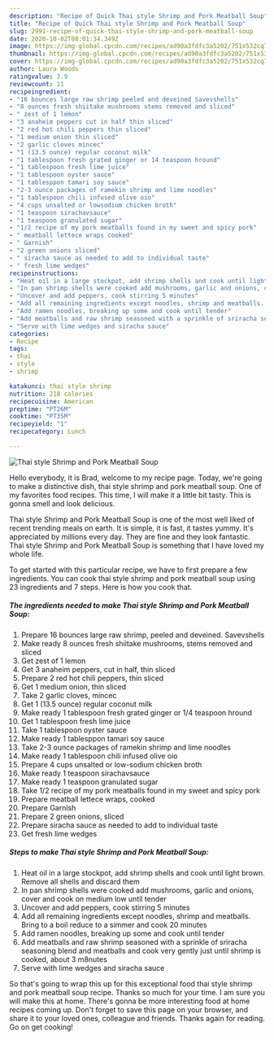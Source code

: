 ```yaml
---
description: "Recipe of Quick Thai style Shrimp and Pork Meatball Soup"
title: "Recipe of Quick Thai style Shrimp and Pork Meatball Soup"
slug: 2991-recipe-of-quick-thai-style-shrimp-and-pork-meatball-soup
date: 2020-10-02T08:01:34.349Z
image: https://img-global.cpcdn.com/recipes/ad90a3fdfc3a5202/751x532cq70/thai-style-shrimp-and-pork-meatball-soup-recipe-main-photo.jpg
thumbnail: https://img-global.cpcdn.com/recipes/ad90a3fdfc3a5202/751x532cq70/thai-style-shrimp-and-pork-meatball-soup-recipe-main-photo.jpg
cover: https://img-global.cpcdn.com/recipes/ad90a3fdfc3a5202/751x532cq70/thai-style-shrimp-and-pork-meatball-soup-recipe-main-photo.jpg
author: Laura Woods
ratingvalue: 3.9
reviewcount: 11
recipeingredient:
- "16 bounces large raw shrimp peeled and deveined Savevshells"
- "8 ounces fresh shiitake mushrooms stems removed and sliced"
- " zest of 1 lemon"
- "3 anaheim peppers cut in half thin sliced"
- "2 red hot chili peppers thin sliced"
- "1 medium onion thin sliced"
- "2 garlic cloves mincec"
- "1 (13.5 ounce) regular coconut milk"
- "1 tablespoon fresh grated ginger or 14 teaspoon hround"
- "1 tablespoon fresh lime juice"
- "1 tablespoon oyster sauce"
- "1 tablesppon tamari soy sauce"
- "2-3 ounce packages of ramekin shrimp and lime noodles"
- "1 tablespoon chili infused olive oio"
- "4 cups unsalted or lowsodium chicken broth"
- "1 teaspoon sirachavsauce"
- "1 teaspoon granulated sugar"
- "1/2 recipe of my pork meatballs found in my sweet and spicy pork"
- " meatball lettece wraps cooked"
- " Garnish"
- "2 green onions sliced"
- " siracha sauce as needed to add to individual taste"
- " fresh lime wedges"
recipeinstructions:
- "Heat oil in a large stockpot, add shrimp shells and cook until light brown. Remove all shells and discard them"
- "In pan shrimp shells were cooked add mushrooms, garlic and onions, cover and cook on medium low until tender"
- "Uncover and add peppers, cook stirring 5 minutes"
- "Add all remaining ingredients except noodles, shrimp and meatballs. Bring to a boil reduce to a simmer and cook 20 minutes"
- "Add ramen noodles, breaking up some and cook until tender"
- "Add meatballs and raw shrimp seasoned with a sprinkle of sriracha seasoning blend and meatballs and cook very gently just until shrimp is cooked, about 3 m8nutes"
- "Serve with lime wedges and siracha sauce"
categories:
- Recipe
tags:
- thai
- style
- shrimp

katakunci: thai style shrimp 
nutrition: 218 calories
recipecuisine: American
preptime: "PT26M"
cooktime: "PT35M"
recipeyield: "1"
recipecategory: Lunch

---
```



![Thai style Shrimp and Pork Meatball Soup](https://img-global.cpcdn.com/recipes/ad90a3fdfc3a5202/751x532cq70/thai-style-shrimp-and-pork-meatball-soup-recipe-main-photo.jpg)

Hello everybody, it is Brad, welcome to my recipe page. Today, we're going to make a distinctive dish, thai style shrimp and pork meatball soup. One of my favorites food recipes. This time, I will make it a little bit tasty. This is gonna smell and look delicious.



Thai style Shrimp and Pork Meatball Soup is one of the most well liked of recent trending meals on earth. It is simple, it is fast, it tastes yummy. It's appreciated by millions every day. They are fine and they look fantastic. Thai style Shrimp and Pork Meatball Soup is something that I have loved my whole life.


To get started with this particular recipe, we have to first prepare a few ingredients. You can cook thai style shrimp and pork meatball soup using 23 ingredients and 7 steps. Here is how you cook that.

<!--inarticleads1-->

##### The ingredients needed to make Thai style Shrimp and Pork Meatball Soup:

1. Prepare 16 bounces large raw shrimp, peeled and deveined. Savevshells
1. Make ready 8 ounces fresh shiitake mushrooms, stems removed and sliced
1. Get  zest of 1 lemon
1. Get 3 anaheim peppers, cut in half, thin sliced
1. Prepare 2 red hot chili peppers, thin sliced
1. Get 1 medium onion, thin sliced
1. Take 2 garlic cloves, mincec
1. Get 1 (13.5 ounce) regular coconut milk
1. Make ready 1 tablespoon fresh grated ginger or 1/4 teaspoon hround
1. Get 1 tablespoon fresh lime juice
1. Take 1 tablespoon oyster sauce
1. Make ready 1 tablesppon tamari soy sauce
1. Take 2-3 ounce packages of ramekin shrimp and lime noodles
1. Make ready 1 tablespoon chili infused olive oio
1. Prepare 4 cups unsalted or low-sodium chicken broth
1. Make ready 1 teaspoon sirachavsauce
1. Make ready 1 teaspoon granulated sugar
1. Take 1/2 recipe of my pork meatballs found in my sweet and spicy pork
1. Prepare  meatball lettece wraps, cooked
1. Prepare  Garnish
1. Prepare 2 green onions, sliced
1. Prepare  siracha sauce as needed to add to individual taste
1. Get  fresh lime wedges




<!--inarticleads2-->

##### Steps to make Thai style Shrimp and Pork Meatball Soup:

1. Heat oil in a large stockpot, add shrimp shells and cook until light brown. Remove all shells and discard them
1. In pan shrimp shells were cooked add mushrooms, garlic and onions, cover and cook on medium low until tender
1. Uncover and add peppers, cook stirring 5 minutes
1. Add all remaining ingredients except noodles, shrimp and meatballs. Bring to a boil reduce to a simmer and cook 20 minutes
1. Add ramen noodles, breaking up some and cook until tender
1. Add meatballs and raw shrimp seasoned with a sprinkle of sriracha seasoning blend and meatballs and cook very gently just until shrimp is cooked, about 3 m8nutes
1. Serve with lime wedges and siracha sauce




So that's going to wrap this up for this exceptional food thai style shrimp and pork meatball soup recipe. Thanks so much for your time. I am sure you will make this at home. There's gonna be more interesting food at home recipes coming up. Don't forget to save this page on your browser, and share it to your loved ones, colleague and friends. Thanks again for reading. Go on get cooking!
